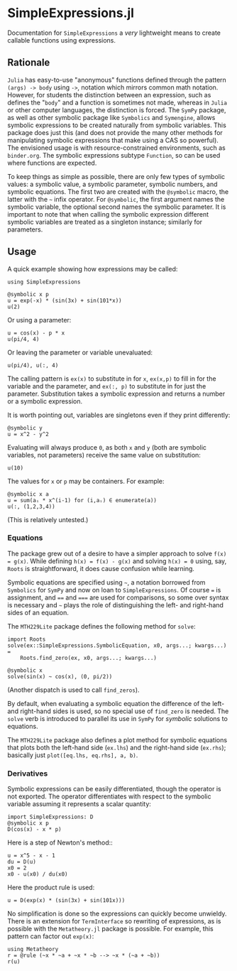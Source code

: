 # SimpleExpressions.jl

Documentation for `SimpleExpressions` a *very* lightweight means to create callable functions using expressions.

## Rationale

`Julia` has easy-to-use "anonymous" functions defined through the pattern `(args) -> body` using `->`, notation which mirrors common math notation. However, for students the distinction between an expression, such as defines the "`body`" and a function is sometimes not made, whereas in `Julia` or other computer languages, the distinction is forced. The `SymPy` package, as well as other symbolic package like `Symbolics` and `Symengine`, allows symbolic expressions to be created naturally from symbolic variables. This package does just this (and does not provide the many other methods for manipulating symbolic expressions that make using a CAS so powerful). The envisioned usage is with resource-constrained environments, such as `binder.org`. The symbolic expressions subtype `Function`, so can be used where functions are expected.

To keep things as simple as possible, there are only few types of symbolic values: a symbolic value, a symbolic parameter, symbolic numbers, and symbolic equations. The first two are created with the `@symbolic` macro, the latter with the `~` infix operator. For `@symbolic`, the first argument names the symbolic variable, the optional second names the symbolic parameter. It is important to note that when calling the symbolic expression different symbolic variables are treated as a singleton instance; similarly for parameters.

## Usage

A quick example showing how expressions may be called:

```@example expressions
using SimpleExpressions
```

```@example expressions
@symbolic x p
u = exp(-x) * (sin(3x) + sin(101*x))
u(2)
```

Or using a parameter:

```@example expressions
u = cos(x) - p * x
u(pi/4, 4)
```

Or leaving the parameter or variable unevaluated:

```@example expressions
u(pi/4), u(:, 4)
```

The calling pattern is `ex(x)` to substitute in for `x`, `ex(x,p)` to fill in for the variable and the parameter, and `ex(:, p)` to substitute in for just the parameter. Substitution takes a symbolic expression and returns a number or a symbolic expression.

It is worth pointing out, variables are singletons even if they print differently:

```@example expressions
@symbolic y
u = x^2 - y^2
```

Evaluating will always produce `0`, as both `x` and `y` (both are symbolic variables, not parameters) receive the same value on substitution:

```@example expressions
u(10)
```

The values for `x` or `p` may be containers. For example:

```@example expressions
@symbolic x a
u = sum(aᵢ * x^(i-1) for (i,aᵢ) ∈ enumerate(a))
u(:, (1,2,3,4))
```

(This is relatively untested.)

### Equations

The package grew out of a desire to have a simpler approach to solve `f(x) = g(x)`. While defining `h(x) = f(x) - g(x)` and solving `h(x) = 0` using, say, `Roots` is straightforward, it does cause confusion while learning.

Symbolic equations are specified using `~`, a notation borrowed from `Symbolics` for `SymPy` and now on loan to `SimpleExpressions`. Of course `=` is assignment, and `==` and `===` are used for comparisons, so some over syntax is necessary and `~` plays the role of distinguishing the left- and right-hand sides of an equation.

The `MTH229Lite` package defines the following method for `solve`:

```@example expressions
import Roots
solve(ex::SimpleExpressions.SymbolicEquation, x0, args...; kwargs...) =
    Roots.find_zero(ex, x0, args...; kwargs...)
```

```@example expressions
@symbolic x
solve(sin(x) ~ cos(x), (0, pi/2))
```

(Another dispatch is used to call `find_zeros`).

By default, when evaluating a symbolic equation the difference of the left- and right-hand sides is used, so no special use of `find_zero` is needed. The `solve` verb is introduced to parallel its use in `SymPy` for *symbolic* solutions to equations.

The `MTH229Lite` package also defines a plot method for symbolic equations that plots both the left-hand side (`ex.lhs`) and the right-hand side (`ex.rhs`); basically just `plot([eq.lhs, eq.rhs], a, b)`.

### Derivatives

Symbolic expressions can be easily differentiated, though the operator is not exported. The operator differentiates with respect to the symbolic variable assuming it represents a scalar quantity:

```@example expressions
import SimpleExpressions: D
@symbolic x p
D(cos(x) - x * p)
```

Here is a step of Newton's method::

```@example expressions
u = x^5 - x - 1
du = D(u)
x0 = 2
x0 - u(x0) / du(x0)
```

Here the product rule is used:

```@example expressions
u = D(exp(x) * (sin(3x) + sin(101x)))
```

No simplification is done so the expressions can quickly become unwieldy. There is an extension for `TermInterface` so rewriting of expressions, as is possible with the `Metatheory.jl` package is possible. For example, this pattern can factor out `exp(x)`:

```@example expressions
using Metatheory
r = @rule (~x * ~a + ~x * ~b --> ~x * (~a + ~b))
r(u)
```
